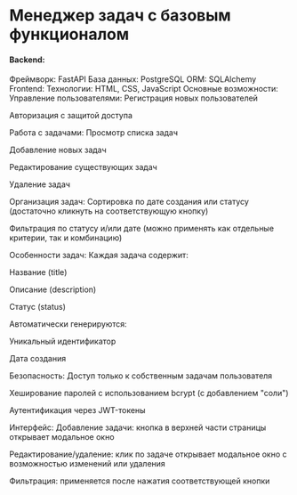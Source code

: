 # Менеджер задач с базовым функционалом
#### Backend:
Фреймворк: FastAPI
База данных: PostgreSQL
ORM: SQLAlchemy
Frontend:
Технологии: HTML, CSS, JavaScript
Основные возможности:
Управление пользователями:
Регистрация новых пользователей

Авторизация с защитой доступа

Работа с задачами:
Просмотр списка задач

Добавление новых задач

Редактирование существующих задач

Удаление задач

Организация задач:
Сортировка по дате создания или статусу (достаточно кликнуть на соответствующую кнопку)

Фильтрация по статусу и/или дате (можно применять как отдельные критерии, так и комбинацию)

Особенности задач:
Каждая задача содержит:

Название (title)

Описание (description)

Статус (status)

Автоматически генерируются:

Уникальный идентификатор

Дата создания

Безопасность:
Доступ только к собственным задачам пользователя

Хеширование паролей с использованием bcrypt (с добавлением "соли")

Аутентификация через JWT-токены

Интерфейс:
Добавление задачи: кнопка в верхней части страницы открывает модальное окно

Редактирование/удаление: клик по задаче открывает модальное окно с возможностью изменений или удаления

Фильтрация: применяется после нажатия соответствующей кнопки

